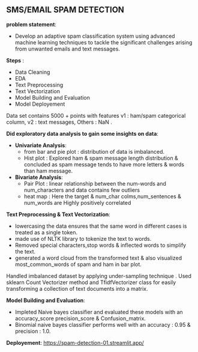 
## **SMS/EMAIL SPAM DETECTION**
**problem statement**:
* Develop an adaptive spam classification system using advanced machine learning techniques to tackle the significant challenges arising from unwanted emails and text messages.

**Steps** :
* Data Cleaning
* EDA
* Text Preprocessing
* Text Vectorization 
* Model Building and Evaluation
* Model Deployement

Data set contains 5000 + points with features v1 : ham/spam categorical column, v2 : text messages, Others : NaN .

**Did exploratory data analysis to gain some insights on data**:
* **Univariate Analysis**:
  * from bar and pie plot : distribution of data is imbalanced.
  * Hist plot : Explored ham & spam message length distribution & concluded as spam message tends to have more letters & words than ham message.
* **Bivariate Analysis**:
  * Pair Plot : linear relationship between the num-words and num_characters and data contains few outliers
  * heat map : Here the target & num_char colms,num_sentences & num_words are Highly positively correlated
 
**Text Preprocessing & Text Vectorization**:
* lowercasing the data ensures that the same word in different cases is treated as a single token.
 * made use of NLTK library to tokenize the text to words.
 * Removed special characters,stop words & inflected words to simplify the text.
 * generated a word cloud from the transformed text & also visualized most_common_words of spam and ham in bar plot.
   
Handled imbalanced dataset by applying under-sampling technique .
Used sklearn Count Vectorizer method and TfidfVectorizer class for easily transforming a collection of text documents into a  matrix.

**Model Building and Evaluation**:
* Impleted Naive bayes classifier and evaluated   these models with an accuracy_score precision_score & Confusion_matrix.
* Binomial naive bayes classifier  performs well with an accuracy : 0.95 & precision : 1.0.
  
**Deployement**:
https://spam-detection-01.streamlit.app/
